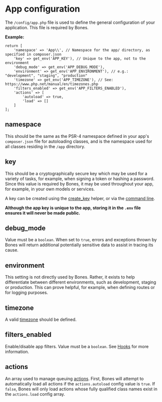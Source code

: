 # App configuration

The `/config/app.php` file is used to define the general configuration of your application.
This file is required by Bones.

**Example:**

```
return [
    'namespace' => 'App\\', // Namespace for the app/ directory, as specified in composer.json
    'key' => get_env('APP_KEY'), // Unique to the app, not to the environment
    'debug_mode' => get_env('APP_DEBUG_MODE'),
    'environment' => get_env('APP_ENVIRONMENT'), // e.g.: "development", "staging", "production"
    'timezone' => get_env('APP_TIMEZONE'), // See: https://www.php.net/manual/en/timezones.php
    'filters_enabled' => get_env('APP_FILTERS_ENABLED'),
    'actions' => [
        'autoload' => true,
        'load' => []
    ]
];
```

## namespace

This should be the same as the PSR-4 namespace defined in your app's `composer.json` file for autoloading classes, and is the namespace used for all classes residing in the `/app` directory.

## key

This should be a cryptographically secure key which may be used for a variety of tasks, for example, when signing a token or hashing a password.
Since this value is required by Bones, it may be used throughout your app, for example, in your own models or services.

A key can be created using the [create_key](helpers.md#create_key) helper, or via the [command line](libraries/cli.md).

**Although the app key is unique to the app, storing it in the `.env` file ensures it will never be made public.**

## debug_mode

Value must be a `boolean`. When set to `true`, errors and exceptions thrown by Bones will return additional potentially sensitive data to assist in tracing its cause.

## environment

This setting is not directly used by Bones. Rather, it exists to help differentiate between different environments, such as development, staging or production.
This can prove helpful, for example, when defining routes or for logging purposes.

## timezone

A valid [timezone](https://www.php.net/manual/en/timezones.php) should be defined.

## filters_enabled

Enable/disable app filters. Value must be a `boolean`. See [Hooks](libraries/hooks.md) for more information.

## actions

An array used to manage queuing [actions](actions.md).
First, Bones will attempt to automatically load all actions if the `actions.autoload` config value is `true`.
If `false`, Bones will only load actions whose fully qualified class names exist in the `actions.load` config array.
